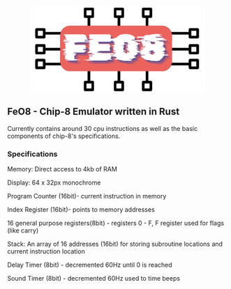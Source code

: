 <p align="center">
    <picture>
    <source media="(prefers-color-scheme: dark)" srcset="https://github.com/fredrikofstad/FeO8/blob/master/res/logo_dark.png?raw=true">
    <source media="(prefers-color-scheme: light)" srcset="https://github.com/fredrikofstad/FeO8/blob/master/res/logo_light.png?raw=true">
    <img alt="FeO8 logo" width="400" src="https://github.com/fredrikofstad/FeO8/blob/master/res/logo_light.png?raw=true">
    </picture>
</p>

## FeO8 - Chip-8 Emulator written in Rust

Currently contains around 30 cpu instructions as well as the basic components of chip-8's specifications.

### Specifications

Memory: Direct access to 4kb of RAM

Display: 64 x 32px monochrome

Program Counter (16bit)- current instruction in memory

Index Register (16bit)- points to memory addresses

16 general purpose registers(8bit) - registers 0 - F, 
    F register used for flags (like carry)
    
Stack: An array of 16 addresses (16bit) for storing subroutine locations and current instruction location

Delay Timer (8bit) - decremented 60Hz until 0 is reached

Sound Timer (8bit) - decremented 60Hz used to time beeps
